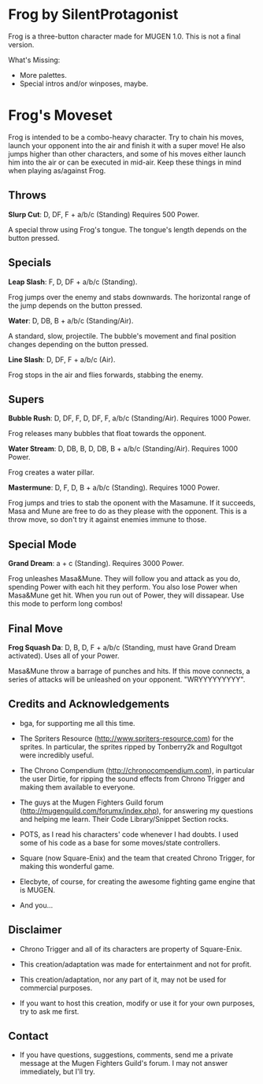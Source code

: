 
Frog by SilentProtagonist 
================================

Frog is a three-button character made for MUGEN 1.0.
This is not a final version.

What's Missing:

- More palettes.
- Special intros and/or winposes, maybe.


Frog's Moveset
==============

Frog is intended to be a combo-heavy character. Try to chain his moves, 
launch your opponent into the air and finish it with a super move!
He also jumps higher than other characters, and some of his moves 
either launch him into the air or can be executed in mid-air. 
Keep these things in mind when playing as/against Frog.


Throws
--------------

**Slurp Cut**: D, DF, F + a/b/c (Standing) Requires 500 Power.

A special throw using Frog's tongue. The tongue's length depends on 
the button pressed.


Specials
--------

**Leap Slash**: F, D, DF + a/b/c (Standing).

Frog jumps over the enemy and stabs downwards.
The horizontal range of the jump depends on the button pressed.

**Water**: D, DB, B + a/b/c (Standing/Air).

A standard, slow, projectile.
The bubble's movement and final position changes depending on the
button pressed.

**Line Slash**: D, DF, F + a/b/c (Air).

Frog stops in the air and flies forwards, stabbing the enemy.


Supers
------

**Bubble Rush**: D, DF, F, D, DF, F, a/b/c (Standing/Air). Requires 1000 Power.

Frog releases many bubbles that float towards the opponent.

**Water Stream**: D, DB, B, D, DB, B + a/b/c (Standing/Air). Requires 1000 Power.

Frog creates a water pillar.

**Mastermune**: D, F, D, B + a/b/c (Standing). Requires 1000 Power.

Frog jumps and tries to stab the oponent with the Masamune.
If it succeeds, Masa and Mune are free to do as they please
with the opponent. This is a throw move, so don't try it against
enemies immune to those.

Special Mode
------------

**Grand Dream**: a + c (Standing). Requires 3000 Power.

Frog unleashes Masa&Mune. They will follow you and attack as you do, 
spending Power with each hit they perform. You also lose Power when 
Masa&Mune get hit. When you run out of Power, they will dissapear.
Use this mode to perform long combos!

Final Move
----------

**Frog Squash Da**: D, B, D, F + a/b/c (Standing, must have Grand Dream activated). Uses all of your Power.

Masa&Mune throw a barrage of punches and hits. If this move connects, 
a series of attacks will be unleashed on your opponent. "WRYYYYYYYYY".


Credits and Acknowledgements
----------------------------

- bga, for supporting me all this time.

- The Spriters Resource (http://www.spriters-resource.com) for the sprites. In particular,
  the sprites ripped by Tonberry2k and Rogultgot were incredibly useful.

- The Chrono Compendium (http://chronocompendium.com), in particular the user Dirtie, for
  ripping the sound effects from Chrono Trigger and making them available to everyone.

- The guys at the Mugen Fighters Guild forum (http://mugenguild.com/forumx/index.php),
  for answering my questions and helping me learn. Their Code Library/Snippet Section rocks.

- POTS, as I read his characters' code whenever I had doubts. I used some of his code as a
  base for some moves/state controllers.

- Square (now Square-Enix) and the team that created Chrono Trigger, for making this
wonderful game.

- Elecbyte, of course, for creating the awesome fighting game engine that is MUGEN.

- And you...


Disclaimer
----------

- Chrono Trigger and all of its characters are property of Square-Enix.

- This creation/adaptation was made for entertainment and not for profit.

- This creation/adaptation, nor any part of it, may not be used for commercial purposes. 

- If you want to host this creation, modify or use it for your own purposes,
  try to ask me first.


Contact
-------

- If you have questions, suggestions, comments, send me a private message at the Mugen Fighters Guild's forum.
  I may not answer immediately, but I'll try.